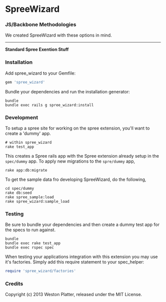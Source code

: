 SpreeWizard
============

### JS/Backbone Methodologies

We created SpreeWizard with these options in mind.

--------------------------------------------------------------------------------
__Standard Spree Exention Stuff__

### Installation

Add spree_wizard to your Gemfile:

```ruby
gem 'spree_wizard'
```

Bundle your dependencies and run the installation generator:

```shell
bundle
bundle exec rails g spree_wizard:install
```


### Development
To setup a spree site for working on the spree extension, you'll want to create
a 'dummy' app.

```shell
# within spree_wizard
rake test_app
```

This creates a Spree rails app with the Spree extension already setup in the
```spec/dummy``` app. To apply new migrations to the ```spre/dummy``` app,

```shell
rake app:db:migrate
```

To get the sample data fro developing SpreeWizard, do the following,
```shell
cd spec/dummy
rake db:seed
rake spree_sample:load
rake spree_wizard:sample_load
```


### Testing
Be sure to bundle your dependencies and then create a dummy test app for the specs to run against.

```shell
bundle
bundle exec rake test_app
bundle exec rspec spec
```

When testing your applications integration with this extension you may use it's factories.
Simply add this require statement to your spec_helper:

```ruby
require 'spree_wizard/factories'
```


### Credits
Copyright (c) 2013 Weston Platter, released under the MIT License.
